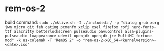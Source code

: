 # rem-os-2

build command: `sudo ./mklive.sh -I ./includedir/ -p "dialog grub xorg jwm micro git feh catimg pcmanfm xclip xsel firefox rofi nerd-fonts-ttf alacritty betterlockscreen pulseaudio pavucontrol alsa-plugins-pulseaudio lxappearance udevil openjdk openjdk-jre MultiMC fortune-mod" -k us-colemak -T "RemOS 2" -o "rem-os-2-x86_64-<kernelversion>-<date>.iso"`
